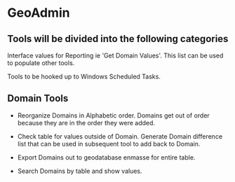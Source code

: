 # GeoAdmin

## Tools will be divided into the following categories

Interface values for Reporting ie 'Get Domain Values'.  This list can be used to populate other tools.

Tools to be hooked up to Windows Scheduled Tasks.

## Domain Tools

* Reorganize Domains in Alphabetic order.  Domains get out of order because they are in the order they were added.

* Check table for values outside of Domain.  Generate Domain difference list that can be used in subsequent tool to add back to Domain.

* Export Domains out to geodatabase enmasse for entire table.

* Search Domains by table and show values.
